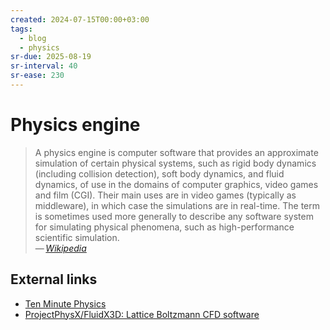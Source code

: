 ```yaml
---
created: 2024-07-15T00:00+03:00
tags:
  - blog
  - physics
sr-due: 2025-08-19
sr-interval: 40
sr-ease: 230
---
```


# Physics engine

> A physics engine is computer software that provides an approximate simulation of certain physical systems, such as rigid body dynamics (including collision detection), soft body dynamics, and fluid dynamics, of use in the domains of computer graphics, video games and film (CGI). Their main uses are in video games (typically as middleware), in which case the simulations are in real-time. The term is sometimes used more generally to describe any software system for simulating physical phenomena, such as high-performance scientific simulation.\
> — <cite>[Wikipedia](https://en.wikipedia.org/wiki/Physics_engine)</cite>

## External links

- [Ten Minute Physics](https://matthias-research.github.io/pages/tenMinutePhysics/)
- [ProjectPhysX/FluidX3D: Lattice Boltzmann CFD software](https://github.com/ProjectPhysX/FluidX3D/tree/master)
